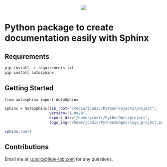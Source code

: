 <p align="center">
  <img src="https://raw.githubusercontent.com/JeanMaximilienCadic/autosphinx-python/master/img/autosphinx.png"/>
</p>

# Python package to create documentation easily with Sphinx

## Requirements
```bash
pip install -r requirements.txt
pip install autosphinx
```
## Getting Started


```bash
from autosphinx import AutoSphinx

sphinx = AutoSphinx(lib_root="/media/jcadic/PythonProjects/project",
                    version="1.0a29",
                    export_dir="/home/jcadic/PythonDocs/project",
                    logo_img="/home/jcadic/PythonImages/logo_project.png")

sphinx.run()

```


## Contributions

Email me at j.cadic@9dw-lab.com for any questions.
